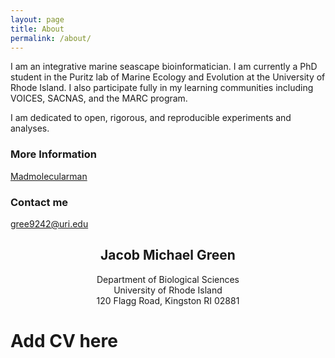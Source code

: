 ```yaml
---
layout: page
title: About
permalink: /about/
---
```


I am an integrative marine seascape bioinformatician. I am currently a PhD student in the Puritz lab of Marine Ecology and Evolution at the University of Rhode Island. I also participate fully in my learning communities including VOICES, SACNAS, and the MARC program.

I am dedicated to open, rigorous, and reproducible experiments and analyses.

### More Information

[Madmolecularman](https://madmolecularman.wordpress.com/)

### Contact me

[gree9242@uri.edu](mailto:gree9242@uri.edu)

## <center>Jacob Michael Green</center>
<center>Department of Biological Sciences</center>
<center>University of Rhode Island</center>
<center>120 Flagg Road, Kingston RI 02881</center>

# Add CV here
